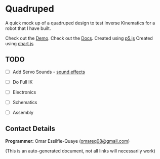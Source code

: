 # Quadruped

A quick mock up of a quadruped design to test Inverse Kinematics for a robot
that I have built.

Check out the [Demo](https://omareq.github.io/quadruped/).
Check out the [Docs](https://omareq.github.io/quadruped/docs/).
Created using [p5.js](https://p5js.org/)
Created using [chart.js](https://chartjs.org/)

## TODO

- [ ]	Add Servo Sounds - [sound effects](https://www.asoundeffect.com/sound-library/servos/)

- [ ]	Do Full IK

- [ ]   Electronics

- [ ]   Schematics

- [ ]   Assembly

## Contact Details
__Programmer:__ Omar Essilfie-Quaye (omareq08@gmail.com)


(This is an auto-generated document, not all links will necessarily work)
